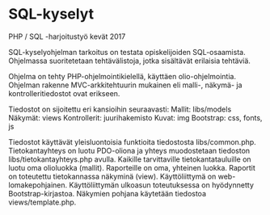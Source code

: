 # SQL-kyselyt
PHP / SQL -harjoitustyö kevät 2017

SQL-kyselyohjelman tarkoitus on testata opiskelijoiden SQL-osaamista. 
Ohjelmassa suoritetetaan tehtävälistoja, jotka sisältävät erilaisia tehtäviä. 

Ohjelma on tehty PHP-ohjelmointikielellä, käyttäen olio-ohjelmointia. 
Ohjelman rakenne MVC-arkkitehtuurin mukainen eli malli-, näkymä- ja kontrolleritiedostot ovat erikseen. 

Tiedostot on sijoitettu eri kansioihin seuraavasti:
Mallit: libs/models
Näkymät: views
Kontrollerit: juurihakemisto
Kuvat: img
Bootstrap: css, fonts, js

Tiedostot käyttävät yleisluontoisia funktioita tiedostosta libs/common.php. 
Tietokantayhteys on luotu PDO-oliona ja yhteys muodostetaan tiedoston libs/tietokantayhteys.php avulla.
Kaikille tarvittaville tietokantatauluille on luotu oma olioluokka (mallit). 
Raporteille on oma, yhteinen luokka. Raportit on toteutettu tietokannassa näkyminä (view).
Käyttöliittymä on web-lomakepohjainen. Käyttöliittymän ulkoasun toteutuksessa on hyödynnetty Bootstrap-kirjastoa. 
Näkymien pohjana käytetään tiedostoa views/template.php.

